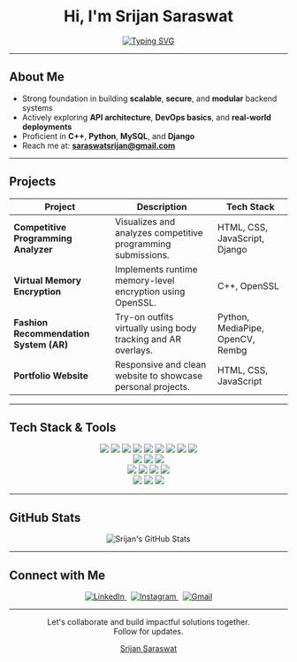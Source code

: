 <h1 align="center">Hi, I'm Srijan Saraswat</h1>

<p align="center">
  <a href="https://github.com/DenverCoder1/readme-typing-svg">
    <img src="https://readme-typing-svg.herokuapp.com?font=Fira+Code&pause=1000&center=true&width=435&lines=Backend+Engineer+%7C+Django+%7C+C%2B%2B+%7C+Python;Software+Developer+%7C+UI%2FUX+Designer;Building+Scalable+%26+Secure+Systems;Passionate+about+Clean+Architecture+%26+Problem+Solving" alt="Typing SVG" />
  </a>
</p>


---

## About Me

- Strong foundation in building **scalable**, **secure**, and **modular** backend systems
- Actively exploring **API architecture**, **DevOps basics**, and **real-world deployments**
- Proficient in **C++**, **Python**, **MySQL**, and **Django**
- Reach me at: **saraswatsrijan@gmail.com**

---

## Projects

| Project | Description | Tech Stack |
|--------|-------------|------------|
| **Competitive Programming Analyzer** | Visualizes and analyzes competitive programming submissions. | HTML, CSS, JavaScript, Django |
| **Virtual Memory Encryption** | Implements runtime memory-level encryption using OpenSSL. | C++, OpenSSL |
| **Fashion Recommendation System (AR)** | Try-on outfits virtually using body tracking and AR overlays. | Python, MediaPipe, OpenCV, Rembg |
| **Portfolio Website** | Responsive and clean website to showcase personal projects. | HTML, CSS, JavaScript |

---

## Tech Stack & Tools

<p align="center">
  <img src="https://img.shields.io/badge/-C-659ad2?style=flat&logo=c&logoColor=white"/>
  <img src="https://img.shields.io/badge/-C++-00599C?style=flat&logo=c%2B%2B&logoColor=white"/>
  <img src="https://img.shields.io/badge/-Python-black?style=flat&logo=python&logoColor=white"/>
  <img src="https://img.shields.io/badge/-Solidity-363636?style=flat&logo=solidity&logoColor=white"/>
  <img src="https://img.shields.io/badge/-Django-092E20?style=flat&logo=django&logoColor=white"/>
  <img src="https://img.shields.io/badge/-Django%20REST%20Framework-grey?style=flat&logo=django&logoColor=white"/>
  <img src="https://img.shields.io/badge/-MySQL-F29111?style=flat&logo=mysql&logoColor=white"/>
  <img src="https://img.shields.io/badge/-PostgreSQL-336791?style=flat&logo=postgresql&logoColor=white"/>
  <img src="https://img.shields.io/badge/-PL/SQL-F80000?style=flat&logo=oracle&logoColor=white"/>
  <br/>
  <img src="https://img.shields.io/badge/-HTML5-E34F26?style=flat&logo=html5&logoColor=white"/>
  <img src="https://img.shields.io/badge/-CSS3-1572B6?style=flat&logo=css3&logoColor=white"/>
  <img src="https://img.shields.io/badge/-JavaScript-F0DB4F?style=flat&logo=javascript&logoColor=black"/>
  <br/>
  <img src="https://img.shields.io/badge/-Git-F1502F?style=flat&logo=git&logoColor=white"/>
  <img src="https://img.shields.io/badge/-GitHub-181717?style=flat&logo=github&logoColor=white"/>
  <img src="https://img.shields.io/badge/-Postman-FF6C37?style=flat&logo=postman&logoColor=white"/>
  <img src="https://img.shields.io/badge/-VS%20Code-007ACC?style=flat&logo=visual%20studio%20code&logoColor=white"/>
  <br/>
  <img src="https://img.shields.io/badge/-Figma-000000?style=flat&logo=figma&logoColor=white"/>
  <img src="https://img.shields.io/badge/-Adobe%20Illustrator-FF9A00?style=flat&logo=adobe-illustrator&logoColor=white"/>
  <img src="https://img.shields.io/badge/-Adobe%20Photoshop-31A8FF?style=flat&logo=adobe-photoshop&logoColor=white"/>
</p>

---

## GitHub Stats

<p align="center">
  <img src="https://github-readme-stats.vercel.app/api?username=srijansaraswat&show_icons=true&count_private=true&include_all_commits=true&theme=radical&cache_seconds=1800" alt="Srijan's GitHub Stats" />
</p>

---

## Connect with Me

<p align="center">
  <a href="https://www.linkedin.com/in/srijan-saraswat" target="_blank">
    <img src="https://img.icons8.com/color/48/linkedin.png" alt="LinkedIn"/>
  </a>
  &nbsp;
  <a href="https://instagram.com/_.srijan_saraswat._" target="_blank">
    <img src="https://img.icons8.com/fluency/48/instagram-new.png" alt="Instagram"/>
  </a>
  &nbsp;
  <a href="mailto:saraswatsrijan@gmail.com">
    <img src="https://img.icons8.com/color/48/gmail-new.png" alt="Gmail"/>
  </a>
</p>

---

<p align="center">
  Let's collaborate and build impactful solutions together.<br/>
  Follow for updates.
</p>

<p align="center">
  <a href="https://github.com/SrijanSaraswat">Srijan Saraswat</a>
</p>
